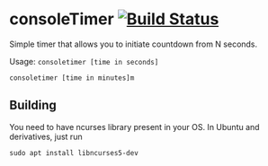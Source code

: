 # consoleTimer [![Build Status](https://travis-ci.org/arthrp/consoleTimer.svg?branch=master)](https://travis-ci.org/arthrp/consoleTimer)

Simple timer that allows you to initiate countdown from N seconds. 

Usage: ```consoletimer [time in seconds]```

```consoletimer [time in minutes]m```

## Building

You need to have ncurses library present in your OS. In Ubuntu and derivatives, just run
```
sudo apt install libncurses5-dev
```
